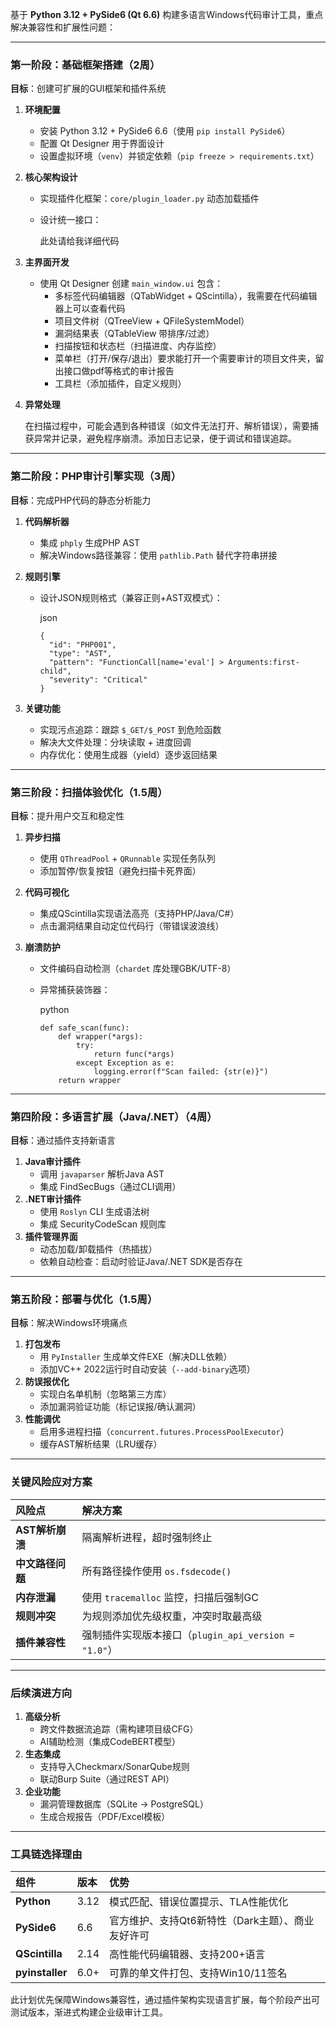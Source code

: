 基于 **Python 3.12 + PySide6 (Qt 6.6)** 构建多语言Windows代码审计工具，重点解决兼容性和扩展性问题：

------

### **第一阶段：基础框架搭建（2周）**

**目标**：创建可扩展的GUI框架和插件系统

1. **环境配置**

   - 安装 Python 3.12 + PySide6 6.6（使用 `pip install PySide6`）
   - 配置 Qt Designer 用于界面设计
   - 设置虚拟环境（`venv`）并锁定依赖（`pip freeze > requirements.txt`）

2. **核心架构设计**

   - 实现插件化框架：`core/plugin_loader.py` 动态加载插件

   - 设计统一接口：

     此处请给我详细代码

3. **主界面开发**

   - 使用 Qt Designer 创建 `main_window.ui` 包含：
     - 多标签代码编辑器（QTabWidget + QScintilla），我需要在代码编辑器上可以查看代码
     - 项目文件树（QTreeView + QFileSystemModel）
     - 漏洞结果表（QTableView 带排序/过滤）
     - 扫描按钮和状态栏（扫描进度、内存监控）
     - 菜单栏（打开/保存/退出）要求能打开一个需要审计的项目文件夹，留出接口做pdf等格式的审计报告
     - 工具栏（添加插件，自定义规则）

4. **异常处理**

   在扫描过程中，可能会遇到各种错误（如文件无法打开、解析错误），需要捕获异常并记录，避免程序崩溃。添加日志记录，便于调试和错误追踪。

------

### **第二阶段：PHP审计引擎实现（3周）**

**目标**：完成PHP代码的静态分析能力

1. **代码解析器**

   - 集成 `phply` 生成PHP AST
   - 解决Windows路径兼容：使用 `pathlib.Path` 替代字符串拼接

2. **规则引擎**

   - 设计JSON规则格式（兼容正则+AST双模式）：

     json

     ```
     {
       "id": "PHP001",
       "type": "AST",
       "pattern": "FunctionCall[name='eval'] > Arguments:first-child",
       "severity": "Critical"
     }
     ```

3. **关键功能**

   - 实现污点追踪：跟踪 `$_GET/$_POST` 到危险函数
   - 解决大文件处理：分块读取 + 进度回调
   - 内存优化：使用生成器（yield）逐步返回结果

------

### **第三阶段：扫描体验优化（1.5周）**

**目标**：提升用户交互和稳定性

1. **异步扫描**

   - 使用 `QThreadPool` + `QRunnable` 实现任务队列
   - 添加暂停/恢复按钮（避免扫描卡死界面）

2. **代码可视化**

   - 集成QScintilla实现语法高亮（支持PHP/Java/C#）
   - 点击漏洞结果自动定位代码行（带错误波浪线）

3. **崩溃防护**

   - 文件编码自动检测（`chardet` 库处理GBK/UTF-8）

   - 异常捕获装饰器：

     python

     ```
     def safe_scan(func):
         def wrapper(*args):
             try:
                 return func(*args)
             except Exception as e:
                 logging.error(f"Scan failed: {str(e)}")
         return wrapper
     ```

------

### **第四阶段：多语言扩展（Java/.NET）（4周）**

**目标**：通过插件支持新语言

1. **Java审计插件**
   - 调用 `javaparser` 解析Java AST
   - 集成 FindSecBugs（通过CLI调用）
2. **.NET审计插件**
   - 使用 `Roslyn` CLI 生成语法树
   - 集成 SecurityCodeScan 规则库
3. **插件管理界面**
   - 动态加载/卸载插件（热插拔）
   - 依赖自动检查：启动时验证Java/.NET SDK是否存在

------

### **第五阶段：部署与优化（1.5周）**

**目标**：解决Windows环境痛点

1. **打包发布**
   - 用 `PyInstaller` 生成单文件EXE（解决DLL依赖）
   - 添加VC++ 2022运行时自动安装（`--add-binary`选项）
2. **防误报优化**
   - 实现白名单机制（忽略第三方库）
   - 添加漏洞验证功能（标记误报/确认漏洞）
3. **性能调优**
   - 启用多进程扫描（`concurrent.futures.ProcessPoolExecutor`）
   - 缓存AST解析结果（LRU缓存）

------

### **关键风险应对方案**

| 风险点           | 解决方案                                             |
| :--------------- | :--------------------------------------------------- |
| **AST解析崩溃**  | 隔离解析进程，超时强制终止                           |
| **中文路径问题** | 所有路径操作使用 `os.fsdecode()`                     |
| **内存泄漏**     | 使用 `tracemalloc` 监控，扫描后强制GC                |
| **规则冲突**     | 为规则添加优先级权重，冲突时取最高级                 |
| **插件兼容性**   | 强制插件实现版本接口（`plugin_api_version = "1.0"`） |

------

### **后续演进方向**

1. **高级分析**
   - 跨文件数据流追踪（需构建项目级CFG）
   - AI辅助检测（集成CodeBERT模型）
2. **生态集成**
   - 支持导入Checkmarx/SonarQube规则
   - 联动Burp Suite（通过REST API）
3. **企业功能**
   - 漏洞管理数据库（SQLite → PostgreSQL）
   - 生成合规报告（PDF/Excel模板）

------

### **工具链选择理由**

| 组件            | 版本 | 优势                                              |
| :-------------- | :--- | :------------------------------------------------ |
| **Python**      | 3.12 | 模式匹配、错误位置提示、TLA性能优化               |
| **PySide6**     | 6.6  | 官方维护、支持Qt6新特性（Dark主题）、商业友好许可 |
| **QScintilla**  | 2.14 | 高性能代码编辑器、支持200+语言                    |
| **pyinstaller** | 6.0+ | 可靠的单文件打包、支持Win10/11签名                |

此计划优先保障Windows兼容性，通过插件架构实现语言扩展，每个阶段产出可测试版本，渐进式构建企业级审计工具。